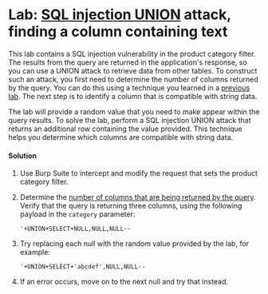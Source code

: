 # Lab: [SQL injection UNION](https://portswigger.net/web-security/sql-injection/union-attacks) attack, finding a column containing text

This lab contains a SQL injection vulnerability in the product category filter. The results from the query are returned in the application's response, so you can use a UNION attack to retrieve data from other tables. To construct such an attack, you first need to determine the number of columns returned by the query. You can do this using a technique you learned in a [previous lab](https://portswigger.net/web-security/sql-injection/union-attacks/lab-determine-number-of-columns). The next step is to identify a column that is compatible with string data.

The lab will provide a random value that you need to make appear within the query results. To solve the lab, perform a SQL injection UNION attack that returns an additional row containing the value provided. This technique helps you determine which columns are compatible with string data.


#### Solution

1. Use Burp Suite to intercept and modify the request that sets the product category filter.
2. Determine the [number of columns that are being returned by the query](https://portswigger.net/web-security/sql-injection/union-attacks/lab-determine-number-of-columns). Verify that the query is returning three columns, using the following payload in the `category` parameter:
    
    `'+UNION+SELECT+NULL,NULL,NULL--`
3. Try replacing each null with the random value provided by the lab, for example:
    
    `'+UNION+SELECT+'abcdef',NULL,NULL--`
4. If an error occurs, move on to the next null and try that instead.


